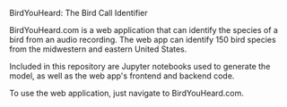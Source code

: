 BirdYouHeard: The Bird Call Identifier

BirdYouHeard.com is a web application that can identify the species of a bird from an audio recording.  The web app can identify 150 bird species from the midwestern and eastern United States.

Included in this repository are Jupyter notebooks used to generate the model, as well as the web app's frontend and backend code.

To use the web application, just navigate to BirdYouHeard.com.



